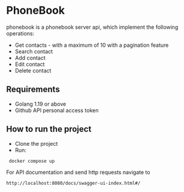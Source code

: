 # PhoneBook

phonebook is a phonebook server api, which implement the following operations:
 * Get contacts - with a maximum of 10 with a pagination feature
 * Search contact
 * Add contact 
 * Edit contact
 * Delete contact

## Requirements
* Golang 1.19 or above
* Github API personal access token

## How to run the project
* Clone the project
* Run:

```bash
 docker compose up
```

For API documentation and send http requests navigate to 

```bash
http://localhost:8080/docs/swagger-ui-index.html#/
```
